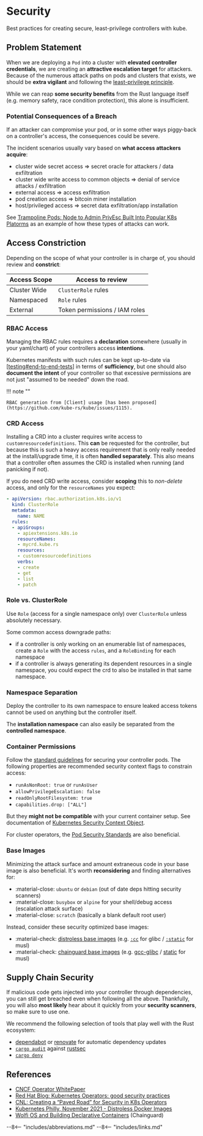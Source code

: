 # Security

Best practices for creating secure, least-privilege controllers with kube.

## Problem Statement

When we are deploying a `Pod` into a cluster with **elevated controller credentials**, we are creating an **attractive escalation target** for attackers. Because of the numerous attack paths on pods and clusters that exists, we should be **extra vigilant** and following the [least-privilege principle](https://en.wikipedia.org/wiki/Principle_of_least_privilege).

While we can reap **some security benefits** from the Rust language itself (e.g. memory safety, race condition protection), this alone is insufficient.

### Potential Consequences of a Breach

If an attacker can compromise your pod, or in some other ways piggy-back on a controller's access, the consequences could be severe.

The incident scenarios usually vary based on **what access attackers acquire**:

- cluster wide secret access ⇒ secret oracle for attackers / data exfiltration
- cluster wide write access to common objects ⇒ denial of service attacks / exfiltration
- external access ⇒ access exfiltration
- pod creation access ⇒ bitcoin miner installation
- host/privileged access ⇒ secret data exfiltration/app installation

See [Trampoline Pods: Node to Admin PrivEsc Built Into Popular K8s Platorms](https://www.youtube.com/watch?v=PGsJ4QTlKlQ) as an example of how these types of attacks can work.

## Access Constriction

Depending on the scope of what your controller is in charge of, you should review and **constrict**:

| Access Scope | Access to review              |
| ------------ | ----------------------------- |
| Cluster Wide | `ClusterRole` rules           |
| Namespaced   | `Role` rules                  |
| External     | Token permissions / IAM roles |

### RBAC Access

Managing the RBAC rules requires a **declaration** somewhere (usually in your yaml/chart) of your controllers access **intentions**.

Kubernetes manifests with such rules can be kept up-to-date via [[testing#end-to-end-tests]] in terms of **sufficiency**, but one should also **document the intent** of your controller so that excessive permissions are not just "assumed to be needed" down the road.

!!! note ""

    RBAC generation from [Client] usage [has been proposed](https://github.com/kube-rs/kube/issues/1115).

### CRD Access
Installing a CRD into a cluster requires write access to `customresourcedefinitions`. This **can** be requested for the controller, but because this is such a heavy access requirement that is only really needed at the install/upgrade time, it is often **handled separately**. This also means that a controller often assumes the CRD is installed when running (and panicking if not).

If you do need CRD write access, consider **scoping** this to _non-delete_ access, and only for the `resourceNames` you expect:

```yaml
- apiVersion: rbac.authorization.k8s.io/v1
  kind: ClusterRole
  metadata:
    name: NAME
  rules:
  - apiGroups:
    - apiextensions.k8s.io
    resourceNames:
    - mycrd.kube.rs
    resources:
    - customresourcedefinitions
    verbs:
    - create
    - get
    - list
    - patch
```

### Role vs. ClusterRole
Use `Role` (access for a single namespace only) over `ClusterRole` unless absolutely necessary.

Some common access downgrade paths:

- if a controller is only working on an enumerable list of namespaces, create a `Role` with the access `rules`, and a `RoleBinding` for each namespace
- if a controller is always generating its dependent resources in a single namespace, you could expect the crd to also be installed in that same namespace.

### Namespace Separation

Deploy the controller to its own namespace to ensure leaked access tokens cannot be used on anything but the controller itself.

The **installation namespace** can also easily be separated from the **controlled namespace**.

### Container Permissions

Follow the [standard guidelines](https://kubernetes.io/docs/tasks/configure-pod-container/security-context/) for securing your controller pods.
The following properties are recommended security context flags to constrain access:

- `runAsNonRoot: true` or `runAsUser`
- `allowPrivilegeEscalation: false`
- `readOnlyRootFilesystem: true`
- `capabilities.drop: ["ALL"]`

But they **might not be compatible** with your current container setup. See documentation of [Kubernetes Security Context Object](https://kubernetes.io/docs/reference/generated/kubernetes-api/v1.26/#podsecuritycontext-v1-core).

For cluster operators, the [Pod Security Standards](https://kubernetes.io/docs/concepts/security/pod-security-standards/) are also beneficial.

### Base Images

Minimizing the attack surface and amount extraneous code in your base image is also beneficial. It's worth **reconsidering** and finding alternatives for:

- :material-close: `ubuntu` or `debian` (out of date deps hitting security scanners)
- :material-close: `busybox` or `alpine` for your shell/debug access (escalation attack surface)
- :material-close: `scratch` (basically a blank default root user)

Instead, consider these security optimized base images:

- :material-check: [distroless base images](https://github.com/GoogleContainerTools/distroless#distroless-container-images) (e.g. [`:cc`](https://github.com/GoogleContainerTools/distroless/tree/main/cc) for glibc / [`:static`](https://github.com/GoogleContainerTools/distroless/tree/main/base) for musl)
- :material-check: [chainguard base images](https://github.com/chainguard-images/images#chainguard-images) (e.g. [gcc-glibc](https://github.com/chainguard-images/images/tree/main/images/gcc-glibc) / [static](https://github.com/chainguard-images/images/tree/main/images/static) for musl)

## Supply Chain Security

If malicious code gets injected into your controller through dependencies, you can still get breached even when following all the above.
Thankfully, you will also **most likely** hear about it quickly from your **security scanners**, so make sure to use one.

We recommend the following selection of tools that play well with the Rust ecosystem:

- [dependabot](https://github.blog/2020-06-01-keep-all-your-packages-up-to-date-with-dependabot/) or [renovate](https://github.com/renovatebot/renovate) for automatic dependency updates
- [`cargo audit`](https://github.com/rustsec/rustsec/blob/main/cargo-audit/README.md) against [rustsec](https://rustsec.org/)
- [`cargo deny`](https://embarkstudios.github.io/cargo-deny/)

## References

- [CNCF Operator WhitePaper](https://www.cncf.io/wp-content/uploads/2021/07/CNCF_Operator_WhitePaper.pdf)
- [Red Hat Blog: Kubernetes Operators: good security practices](https://www.redhat.com/en/blog/kubernetes-operators-good-security-practices)
- [CNL: Creating a “Paved Road” for Security in K8s Operators](https://www.youtube.com/watch?v=dyA2msK0pZE)
- [Kubernetes Philly, November 2021 - Distroless Docker Images](https://www.youtube.com/watch?v=1R6vjpVON1o)
- [Wolfi OS and Building Declarative Containers](https://www.youtube.com/watch?v=i4vE45c0fs8) (Chainguard)

--8<-- "includes/abbreviations.md"
--8<-- "includes/links.md"

[//begin]: # "Autogenerated link references for markdown compatibility"
[testing#end-to-end-tests]: testing "Testing"
[//end]: # "Autogenerated link references"
